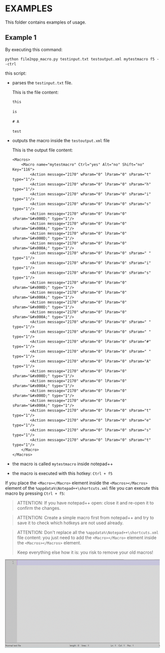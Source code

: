 # EXAMPLES

This folder contains examples of usage.

## Example 1

By executing this command:

    python file2npp_macro.py testinput.txt testoutput.xml mytestmacro f5 --ctrl

this script:
* parses the ```testinput.txt``` file.

    This is the file content:
    ```
    this

    is

    # A

    test
    ```
* outputs the macro inside the ```testoutput.xml``` file

    This is the output file content:
    ```
    <Macros>
        <Macro name="mytestmacro" Ctrl="yes" Alt="no" Shift="no" Key="116">
            <Action message="2170" wParam="0" lParam="0" sParam="t" type="1"/>
            <Action message="2170" wParam="0" lParam="0" sParam="h" type="1"/>
            <Action message="2170" wParam="0" lParam="0" sParam="i" type="1"/>
            <Action message="2170" wParam="0" lParam="0" sParam="s" type="1"/>
            <Action message="2170" wParam="0" lParam="0" sParam="&#x000D;" type="1"/>
            <Action message="2170" wParam="0" lParam="0" sParam="&#x000A;" type="1"/>
            <Action message="2170" wParam="0" lParam="0" sParam="&#x000D;" type="1"/>
            <Action message="2170" wParam="0" lParam="0" sParam="&#x000A;" type="1"/>
            <Action message="2170" wParam="0" lParam="0" sParam=" " type="1"/>
            <Action message="2170" wParam="0" lParam="0" sParam="i" type="1"/>
            <Action message="2170" wParam="0" lParam="0" sParam="s" type="1"/>
            <Action message="2170" wParam="0" lParam="0" sParam="&#x000D;" type="1"/>
            <Action message="2170" wParam="0" lParam="0" sParam="&#x000A;" type="1"/>
            <Action message="2170" wParam="0" lParam="0" sParam="&#x000D;" type="1"/>
            <Action message="2170" wParam="0" lParam="0" sParam="&#x000A;" type="1"/>
            <Action message="2170" wParam="0" lParam="0" sParam=" " type="1"/>
            <Action message="2170" wParam="0" lParam="0" sParam=" " type="1"/>
            <Action message="2170" wParam="0" lParam="0" sParam="#" type="1"/>
            <Action message="2170" wParam="0" lParam="0" sParam=" " type="1"/>
            <Action message="2170" wParam="0" lParam="0" sParam="A" type="1"/>
            <Action message="2170" wParam="0" lParam="0" sParam="&#x000D;" type="1"/>
            <Action message="2170" wParam="0" lParam="0" sParam="&#x000A;" type="1"/>
            <Action message="2170" wParam="0" lParam="0" sParam="&#x000D;" type="1"/>
            <Action message="2170" wParam="0" lParam="0" sParam="&#x000A;" type="1"/>
            <Action message="2170" wParam="0" lParam="0" sParam="t" type="1"/>
            <Action message="2170" wParam="0" lParam="0" sParam="e" type="1"/>
            <Action message="2170" wParam="0" lParam="0" sParam="s" type="1"/>
            <Action message="2170" wParam="0" lParam="0" sParam="t" type="1"/>
        </Macro>
    </Macros>
    ```
* the macro is called ```mytestmacro``` inside notepad++
* the macro is executed with this hotkey: ```Ctrl + f5```

If you place the ```<Macro></Macro>``` element inside the ```<Macros></Macros>``` element of the ```%appdata%\Notepad++\shortcuts.xml``` file you can execute this macro by pressing ```Ctrl + f5```:

> ATTENTION: If you have notepad++ open: close it and re-open it to confirm the changes.

> ATTENTION: Create a simple macro first from notepad++ and try to save it to check
> which hotkeys are not used already.

> ATTENTION: Don't replace all the ```%appdata%\Notepad++\shortcuts.xml``` file content: you just
> need to add the ```<Macro></Macro>``` element inside the ```<Macros></Macros>``` element.
>
> Keep everything else how it is: you risk to remove your old macros!

<center>

![example1 gif](assets/example1.gif)

</center>